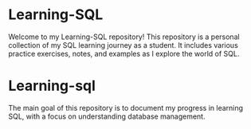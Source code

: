 # Learning-SQL

Welcome to my Learning-SQL repository! This repository is a personal collection of my SQL learning journey as a student. It includes various practice exercises, notes, and examples as I explore the world of SQL.



# Learning-sql
The main goal of this repository is to document my progress in learning SQL, with a focus on understanding database management.
